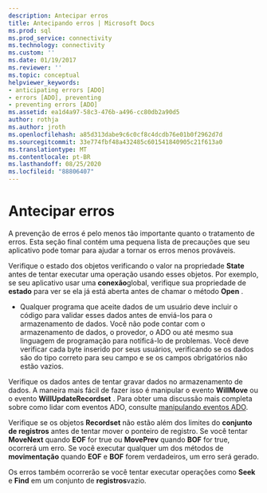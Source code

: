 ```yaml
---
description: Antecipar erros
title: Antecipando erros | Microsoft Docs
ms.prod: sql
ms.prod_service: connectivity
ms.technology: connectivity
ms.custom: ''
ms.date: 01/19/2017
ms.reviewer: ''
ms.topic: conceptual
helpviewer_keywords:
- anticipating errors [ADO]
- errors [ADO], preventing
- preventing errors [ADO]
ms.assetid: ea1d4a97-58c3-476b-a496-cc80db2a90d5
author: rothja
ms.author: jroth
ms.openlocfilehash: a85d313dabe9c6c0cf8c4dcdb76e01b0f2962d7d
ms.sourcegitcommit: 33e774fbf48a432485c601541840905c21f613a0
ms.translationtype: MT
ms.contentlocale: pt-BR
ms.lasthandoff: 08/25/2020
ms.locfileid: "88806407"
---
```

# <a name="anticipating-errors"></a>Antecipar erros
A prevenção de erros é pelo menos tão importante quanto o tratamento de erros. Esta seção final contém uma pequena lista de precauções que seu aplicativo pode tomar para ajudar a tornar os erros menos prováveis.  
  
 Verifique o estado dos objetos verificando o valor na propriedade **State** antes de tentar executar uma operação usando esses objetos. Por exemplo, se seu aplicativo usar uma **conexão**global, verifique sua propriedade de **estado** para ver se ela já está aberta antes de chamar o método **Open** .  
  
-   Qualquer programa que aceite dados de um usuário deve incluir o código para validar esses dados antes de enviá-los para o armazenamento de dados. Você não pode contar com o armazenamento de dados, o provedor, o ADO ou até mesmo sua linguagem de programação para notificá-lo de problemas. Você deve verificar cada byte inserido por seus usuários, verificando se os dados são do tipo correto para seu campo e se os campos obrigatórios não estão vazios.  
  
 Verifique os dados antes de tentar gravar dados no armazenamento de dados. A maneira mais fácil de fazer isso é manipular o evento **WillMove** ou o evento **WillUpdateRecordset** . Para obter uma discussão mais completa sobre como lidar com eventos ADO, consulte [manipulando eventos ADO](./handling-ado-events.md).  
  
 Verifique se os objetos **Recordset** não estão além dos limites do **conjunto de registros** antes de tentar mover o ponteiro de registro. Se você tentar **MoveNext** quando **EOF** for true ou **MovePrev** quando **BOF** for true, ocorrerá um erro. Se você executar qualquer um dos métodos de **movimentação** quando **EOF** e **BOF** forem verdadeiros, um erro será gerado.  
  
 Os erros também ocorrerão se você tentar executar operações como **Seek** e **Find** em um conjunto de **registros**vazio.